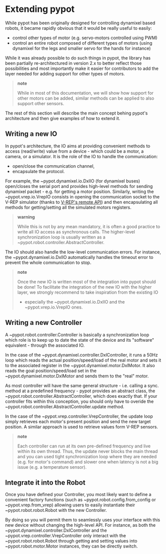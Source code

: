 # Extending pypot

While pypot has been originally designed for controlling dynamixel based
robots, it became rapidly obvious that it would be really useful to
easily:

-   control other types of motor (e.g. servo-motors controlled using
    PWM)
-   control an entire robot composed of different types of motors (using
    dynamixel for the legs and smaller servo for the hands for instance)

While it was already possible to do such things in pypot, the library
has been partially re-architectured in version 2.x to better reflect
those possibilities and most importantly make it easier for contributors
to add the layer needed for adding support for other types of motors.

> **note**
>
> While in most of this documentation, we will show how support for
> other motors can be added, similar methods can be applied to also
> support other sensors.

The rest of this section will describe the main concept behing pypot's
architecture and then give examples of how to extend it.

## Writing a new IO

In pypot's architecture, the IO aims at providing convenient methods to
access (read/write) value from a device - which could be a motor, a
camera, or a simulator. It is the role of the IO to handle the
communication:

-   open/close the communication channel,
-   encapsulate the protocol.

For example, the \~pypot.dynamixel.io.DxlIO (for dynamixel buses)
open/closes the serial port and provides high-level methods for sending
dynamixel packet - e.g. for getting a motor position. Similarly, writing
the \~pypot.vrep.io.VrepIO consists in opening the communication socket
to the V-REP simulator (thanks to [V-REP's remote
API](http://www.coppeliarobotics.com/helpFiles/en/remoteApiFunctionsPython.htm))
and then encapsulating all methods for getting/setting all the simulated
motors registers.

> **warning**
>
> While this is not by any mean mandatory, it is often a good practice
> to write all IO access as synchronous calls. The higher-level
> synchronization loop is usually written as a
> \~pypot.robot.controller.AbstractController.

The IO should also handle the low-level communication errors. For
instance, the \~pypot.dynamixel.io.DxlIO automatically handles the
timeout error to prevent the whole communication to stop.

> **note**
>
> Once the new IO is written most of the integration into pypot should
> be done! To facilitate the integration of the new IO with the higher
> layer, we strongly recommend to take inspiration from the existing IO
> - especially the \~pypot.dynamixel.io.DxlIO and the
> \~pypot.vrep.io.VrepIO ones.

## Writing a new Controller

A \~pypot.robot.controller.Controller is basically a synchronization
loop which role is to keep up to date the state of the device and its
"software" equivalent - through the associated IO.

In the case of the \~pypot.dynamixel.controller.DxlController, it runs a
50Hz loop which reads the actual position/speed/load of the real motor
and sets it to the associated register in the
\~pypot.dynamixel.motor.DxlMotor. It also reads the goal
position/speed/load set in the \~pypot.dynamixel.motor.DxlMotor and
sends them to the "real" motor.

As most controller will have the same general structure - i.e. calling a
sync. method at a predefined frequency - pypot provides an abstract
class, the \~pypot.robot.controller.AbstractController, which does
exactly that. If your controller fits within this conception, you should
only have to overide the
\~pypot.robot.controller.AbstractController.update method.

In the case of the \~pypot.vrep.controller.VrepController, the update
loop simply retrieves each motor's present position and send the new
target position. A similar approach is used to retrieve values form
V-REP sensors.

> **note**
>
> Each controller can run at its own pre-defined frequency and live
> within its own thread. Thus, the update never blocks the main thread
> and you can used tight synchronization loop where they are needed
> (e.g. for motor's command) and slower one when latency is not a big
> issue (e.g. a temperature sensor).

## Integrate it into the Robot

Once you have defined your Controller, you most likely want to define a
convenient factory functions (such as \~pypot.robot.config.from\_config
or \~pypot.vrep.from\_vrep) allowing users to easily instantiate their
\~pypot.robot.robot.Robot with the new Controller.

By doing so you will permit them to seamlessly uses your interface with
this new device without changing the high-level API. For instance, as
both the \~pypot.dynamixel.controller.DxlController and the
\~pypot.vrep.controller.VrepController only interact with the
\~pypot.robot.robot.Robot through getting and setting values into
\~pypot.robot.motor.Motor instances, they can be directly switch.
